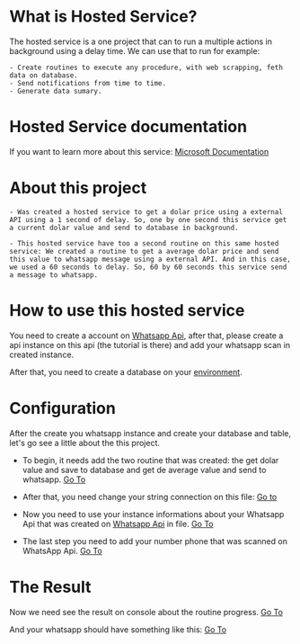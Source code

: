 # What is Hosted Service?

  The hosted service is a one project that can to run a multiple actions in background using a delay time. We can use that to run for example:
  
    - Create routines to execute any procedure, with web scrapping, feth data on database.
    - Send notifications from time to time.
    - Generate data sumary.

# Hosted Service documentation

  If you want to learn more about this service: [Microsoft Documentation](https://learn.microsoft.com/en-us/aspnet/core/fundamentals/host/hosted-services)
  
# About this project

    - Was created a hosted service to get a dolar price using a external API using a 1 second of delay. So, one by one second this service get a current dolar value and send to database in background. 
  
    - This hosted service have too a second routine on this same hosted service: We created a routine to get a average dolar price and send this value to whatsapp message using a external API. And in this case, we used a 60 seconds to delay. So, 60 by 60 seconds this service send a message to whatsapp.
  
# How to use this hosted service

   You need to create a account on [Whatsapp Api](https://user.ultramsg.com), after that, please create a api instance on this api (the tutorial is there) and add your whatsapp scan in created instance.
  
   After that, you need to create a database on your [environment](CreateDatabase.sql).
  
# Configuration

  After the create you whatsapp instance and create your database and table, let's go see a little about the this project.
  
   - To begin, it needs add the two routine that was created: the get dolar value and save to database and get de average value and send to whatsapp. [Go To](../HostedService/WorkerJobs/Program.cs)

   - After that, you need change your string connection on this file: [Go to](../HostedService/WorkerJobs.DataAccess/CurrencyValue/CurrencyValue.cs)
  
   - Now you need to use your instance informations about your Whatsapp Api that was created on [Whatsapp Api](https://user.ultramsg.com) in file. [Go To](../HostedService/WorkerJobs.DataAccess/CurrencyValue/WhatsAppApi.cs)
  
   - The last step you need to add your number phone that was scanned on WhatsApp Api. [Go To](../HostedService/WorkerJobs/Workers/CurrencyValueToWhatsAppWorker.cs)
  
# The Result
  
  Now we need see the result on console about the routine progress. [Go To](Images/console.jpeg)

  And your whatsapp should have something like this: [Go To](Images/zap.jpeg)

